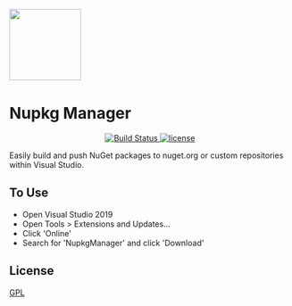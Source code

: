 ﻿﻿﻿﻿<img src="https://raw.githubusercontent.com/MrPickles2009/NupkgManager/master/Images/nupkgManagerLogo.png" height="128px">

# Nupkg Manager

<p align="center">
	<a href="https://github.com/MrPickles2009/NupkgManager" rel="nofollow">
		<img src="https://img.shields.io/badge/build-passing-brightgreen.svg" alt="Build Status">
	</a>
  <a href="https://github.com/MrPickles2009/NupkgManager/blob/master/LICENSE">
		<img src="https://img.shields.io/github/license/MrPickles2009/NupkgManager.svg" alt="license">
	</a>
</p>

Easily build and push NuGet packages to nuget.org or custom repositories within Visual Studio.

## To Use

- Open Visual Studio 2019
- Open Tools > Extensions and Updates...
- Click 'Online'
- Search for 'NupkgManager' and click 'Download'

## License

[GPL](LICENSE)
